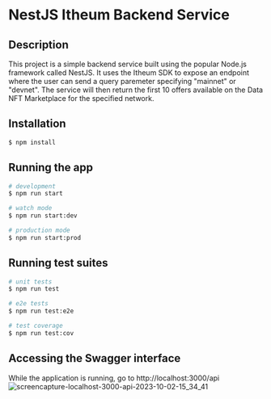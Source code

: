 # NestJS Itheum Backend Service

## Description

This project is a simple backend service built using the popular Node.js framework called NestJS. It uses the Itheum SDK to expose an endpoint where the user can send a query paremeter specifying "mainnet" or "devnet". The service will then return the first 10 offers available on the Data NFT Marketplace for the specified network.

## Installation

```bash
$ npm install
```

## Running the app

```bash
# development
$ npm run start

# watch mode
$ npm run start:dev

# production mode
$ npm run start:prod
```

## Running test suites

```bash
# unit tests
$ npm run test

# e2e tests
$ npm run test:e2e

# test coverage
$ npm run test:cov
```

## Accessing the Swagger interface

While the application is running, go to http://localhost:3000/api
![screencapture-localhost-3000-api-2023-10-02-15_34_41](https://github.com/Itheum/demos-nestjs-itheum-backend-service/assets/44813558/972c0368-356c-4b93-b944-7838230b2d1b)
